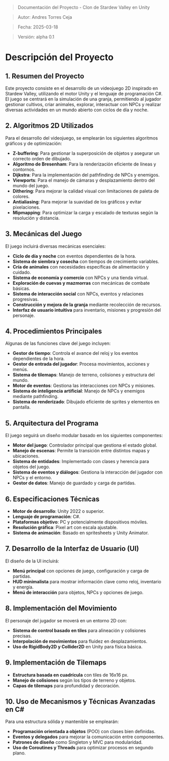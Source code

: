 
>Documentación del Proyecto - Clon de Stardew Valley en Unity

>Autor: Andres Torres Ceja

>Fecha: 2025-03-18

>Versión: alpha 0.1

# Descripción del Proyecto

## 1. Resumen del Proyecto
Este proyecto consiste en el desarrollo de un videojuego 2D inspirado en Stardew Valley, utilizando el motor Unity y el lenguaje de programación C#. El juego se centrará en la simulación de una granja, permitiendo al jugador gestionar cultivos, criar animales, explorar, interactuar con NPCs y realizar diversas actividades en un mundo abierto con ciclos de día y noche.

## 2. Algoritmos 2D Utilizados
Para el desarrollo del videojuego, se emplearán los siguientes algoritmos gráficos y de optimización:
- **Z-buffering**: Para gestionar la superposición de objetos y asegurar un correcto orden de dibujado.
- **Algoritmo de Bresenham**: Para la renderización eficiente de líneas y contornos.
- **Dijkstra**: Para la implementación del pathfinding de NPCs y enemigos.
- **Viewports**: Para el manejo de cámaras y desplazamiento dentro del mundo del juego.
- **Dithering**: Para mejorar la calidad visual con limitaciones de paleta de colores.
- **Antialiasing**: Para mejorar la suavidad de los gráficos y evitar pixelaciones.
- **Mipmapping**: Para optimizar la carga y escalado de texturas según la resolución y distancia.

## 3. Mecánicas del Juego
El juego incluirá diversas mecánicas esenciales:
- **Ciclo de día y noche** con eventos dependientes de la hora.
- **Sistema de siembra y cosecha** con tiempos de crecimiento variables.
- **Cría de animales** con necesidades específicas de alimentación y cuidado.
- **Sistema de economía y comercio** con NPCs y una tienda virtual.
- **Exploración de cuevas y mazmorras** con mecánicas de combate básicas.
- **Sistema de interacción social** con NPCs, eventos y relaciones progresivas.
- **Construcción y mejora de la granja** mediante recolección de recursos.
- **Interfaz de usuario intuitiva** para inventario, misiones y progresión del personaje.

## 4. Procedimientos Principales
Algunas de las funciones clave del juego incluyen:
- **Gestor de tiempo**: Controla el avance del reloj y los eventos dependientes de la hora.
- **Gestor de entrada del jugador**: Procesa movimientos, acciones y menús.
- **Sistema de tilemaps**: Manejo de terreno, colisiones y estructura del mundo.
- **Motor de eventos**: Gestiona las interacciones con NPCs y misiones.
- **Sistema de inteligencia artificial**: Manejo de NPCs y enemigos mediante pathfinding.
- **Sistema de renderizado**: Dibujado eficiente de sprites y elementos en pantalla.

## 5. Arquitectura del Programa
El juego seguirá un diseño modular basado en los siguientes componentes:
- **Motor del juego**: Controlador principal que gestiona el estado global.
- **Manejo de escenas**: Permite la transición entre distintos mapas y ubicaciones.
- **Sistema de entidades**: Implementado con clases y herencia para objetos del juego.
- **Sistema de eventos y diálogos**: Gestiona la interacción del jugador con NPCs y el entorno.
- **Gestor de datos**: Manejo de guardado y carga de partidas.

## 6. Especificaciones Técnicas
- **Motor de desarrollo**: Unity 2022 o superior.
- **Lenguaje de programación**: C#.
- **Plataformas objetivo**: PC y potencialmente dispositivos móviles.
- **Resolución gráfica**: Pixel art con escala ajustable.
- **Sistema de animación**: Basado en spritesheets y Unity Animator.

## 7. Desarrollo de la Interfaz de Usuario (UI)
El diseño de la UI incluirá:
- **Menú principal** con opciones de juego, configuración y carga de partidas.
- **HUD minimalista** para mostrar información clave como reloj, inventario y energía.
- **Menú de interacción** para objetos, NPCs y opciones de juego.

## 8. Implementación del Movimiento
El personaje del jugador se moverá en un entorno 2D con:
- **Sistema de control basado en tiles** para alineación y colisiones precisas.
- **Interpolación de movimientos** para fluidez en desplazamientos.
- **Uso de RigidBody2D y Collider2D** en Unity para física básica.

## 9. Implementación de Tilemaps
- **Estructura basada en cuadrícula** con tiles de 16x16 px.
- **Manejo de colisiones** según los tipos de terreno y objetos.
- **Capas de tilemaps** para profundidad y decoración.

## 10. Uso de Mecanismos y Técnicas Avanzadas en C#
Para una estructura sólida y mantenible se emplearán:
- **Programación orientada a objetos** (POO) con clases bien definidas.
- **Eventos y delegados** para mejorar la comunicación entre componentes.
- **Patrones de diseño** como Singleton y MVC para modularidad.
- **Uso de Coroutines y Threads** para optimizar procesos en segundo plano.
